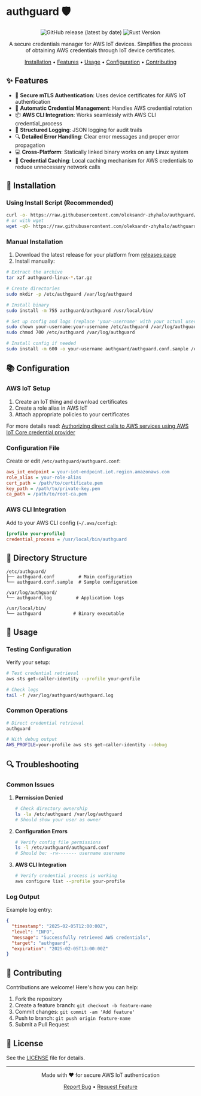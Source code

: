 # authguard 🛡️

<div align="center">

![GitHub release (latest by date)](https://img.shields.io/github/v/release/oleksandr-zhyhalo/authguard)
![Rust Version](https://img.shields.io/badge/rust-1.70%2B-blue.svg)

A secure credentials manager for AWS IoT devices. Simplifies the process of obtaining AWS credentials through IoT device certificates.

[Installation](#installation) •
[Features](#features) •
[Usage](#usage) •
[Configuration](#configuration) •
[Contributing](#contributing)

</div>

## ✨ Features

- 🔐 **Secure mTLS Authentication**: Uses device certificates for AWS IoT authentication
- 🔄 **Automatic Credential Management**: Handles AWS credential rotation
- 📦 **AWS CLI Integration**: Works seamlessly with AWS CLI credential_process
- 📝 **Structured Logging**: JSON logging for audit trails
- 🔍 **Detailed Error Handling**: Clear error messages and proper error propagation
- 💻 **Cross-Platform**: Statically linked binary works on any Linux system
- 💾 **Credential Caching**: Local caching mechanism for AWS credentials to reduce unnecessary network calls
## 🚀 Installation

### Using Install Script (Recommended)

```bash
curl -o- https://raw.githubusercontent.com/oleksandr-zhyhalo/authguard/main/install.sh | sudo bash
# or with wget
wget -qO- https://raw.githubusercontent.com/oleksandr-zhyhalo/authguard/main/install.sh | sudo bash
```

### Manual Installation

1. Download the latest release for your platform from [releases page](https://github.com/oleksandr-zhyhalo/authguard/releases)
2. Install manually:
```bash
# Extract the archive
tar xzf authguard-linux-*.tar.gz

# Create directories
sudo mkdir -p /etc/authguard /var/log/authguard

# Install binary
sudo install -m 755 authguard/authguard /usr/local/bin/

# Set up config and logs (replace 'your-username' with your actual username)
sudo chown your-username:your-username /etc/authguard /var/log/authguard
sudo chmod 700 /etc/authguard /var/log/authguard

# Install config if needed
sudo install -m 600 -o your-username authguard/authguard.conf.sample /etc/authguard/authguard.conf
```

## 📚 Configuration

### AWS IoT Setup

1. Create an IoT thing and download certificates
2. Create a role alias in AWS IoT
3. Attach appropriate policies to your certificates

For more details read:
[Authorizing direct calls to AWS services using AWS IoT Core credential provider
   ](https://docs.aws.amazon.com/iot/latest/developerguide/authorizing-direct-aws.html)

### Configuration File

Create or edit `/etc/authguard/authguard.conf`:
```ini
aws_iot_endpoint = your-iot-endpoint.iot.region.amazonaws.com
role_alias = your-role-alias
cert_path = /path/to/certificate.pem
key_path = /path/to/private-key.pem
ca_path = /path/to/root-ca.pem
```

### AWS CLI Integration

Add to your AWS CLI config (`~/.aws/config`):
```ini
[profile your-profile]
credential_process = /usr/local/bin/authguard
```

## 📂 Directory Structure

```
/etc/authguard/
├── authguard.conf         # Main configuration
└── authguard.conf.sample  # Sample configuration

/var/log/authguard/
└── authguard.log         # Application logs

/usr/local/bin/
└── authguard            # Binary executable
```

## 🔨 Usage

### Testing Configuration

Verify your setup:
```bash
# Test credential retrieval
aws sts get-caller-identity --profile your-profile

# Check logs
tail -f /var/log/authguard/authguard.log
```

### Common Operations

```bash
# Direct credential retrieval
authguard

# With debug output
AWS_PROFILE=your-profile aws sts get-caller-identity --debug
```

## 🔍 Troubleshooting

### Common Issues

1. **Permission Denied**
   ```bash
   # Check directory ownership
   ls -la /etc/authguard /var/log/authguard
   # Should show your user as owner
   ```

2. **Configuration Errors**
   ```bash
   # Verify config file permissions
   ls -l /etc/authguard/authguard.conf
   # Should be: -rw------- username username
   ```

3. **AWS CLI Integration**
   ```bash
   # Verify credential process is working
   aws configure list --profile your-profile
   ```

### Log Output

Example log entry:
```json
{
  "timestamp": "2025-02-05T12:00:00Z",
  "level": "INFO",
  "message": "Successfully retrieved AWS credentials",
  "target": "authguard",
  "expiration": "2025-02-05T13:00:00Z"
}
```

## 🤝 Contributing

Contributions are welcome! Here's how you can help:

1. Fork the repository
2. Create a feature branch: `git checkout -b feature-name`
3. Commit changes: `git commit -am 'Add feature'`
4. Push to branch: `git push origin feature-name`
5. Submit a Pull Request

## 📄 License

See the [LICENSE](LICENSE) file for details.

---

<div align="center">
Made with ❤️ for secure AWS IoT authentication

[Report Bug](https://github.com/oleksandr-zhyhalo/authguard/issues) • [Request Feature](https://github.com/oleksandr-zhyhalo/authguard/issues)
</div>
